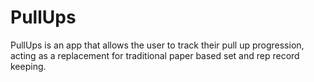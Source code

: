 # PullUps

PullUps is an app that allows the user to track their pull up progression, acting as a replacement for traditional paper based set and rep record keeping.
